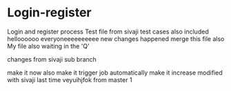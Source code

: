 # Login-register
Login and register process
Test file from sivaji
test cases also included
helloooooo everyoneeeeeeeeee
new changes happened
merge this file also
My file also waiting in the 'Q'


changes from sivaji sub branch


make it now also
make it trigger job automatically
make it increase
modified with sivaji
last time
veyuihjfok
 from master 1
